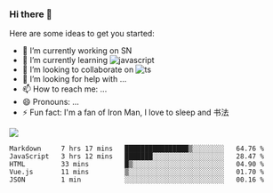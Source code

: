 ### Hi there 👋

Here are some ideas to get you started:

- 🔭 I’m currently working on SN
- 🌱 I’m currently learning ![javascript](https://img.shields.io/badge/javacript-learn-orange)
- 👯 I’m looking to collaborate on ![ts](https://img.shields.io/badge/ts-learn-yellow)
- 🤔 I’m looking for help with ...
- 📫 How to reach me: ...
- 😄 Pronouns: ...
- ⚡ Fun fact:  I'm a fan of Iron Man, I love to sleep and 书法



![](https://github-readme-stats.vercel.app/api?username=niaogege)

<!--START_SECTION:waka-->
```text
Markdown     7 hrs 17 mins   ████████████████▒░░░░░░░░   64.76 % 
JavaScript   3 hrs 12 mins   ███████░░░░░░░░░░░░░░░░░░   28.47 % 
HTML         33 mins         █▒░░░░░░░░░░░░░░░░░░░░░░░   04.90 % 
Vue.js       11 mins         ▒░░░░░░░░░░░░░░░░░░░░░░░░   01.70 % 
JSON         1 min           ░░░░░░░░░░░░░░░░░░░░░░░░░   00.16 % 
```
<!--END_SECTION:waka-->
